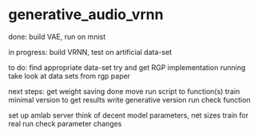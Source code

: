 # generative_audio_vrnn
done:
build VAE, run on mnist

in progress:
build VRNN, test on artificial data-set

to do:
find appropriate data-set
try and get RGP implementation running
take look at data sets from rgp paper

next steps:
get weight saving done
move run script to function(s)
train minimal version to get results
write generative version
run check function

set up amlab server
think of decent model parameters, net sizes
train for real
run check
parameter changes